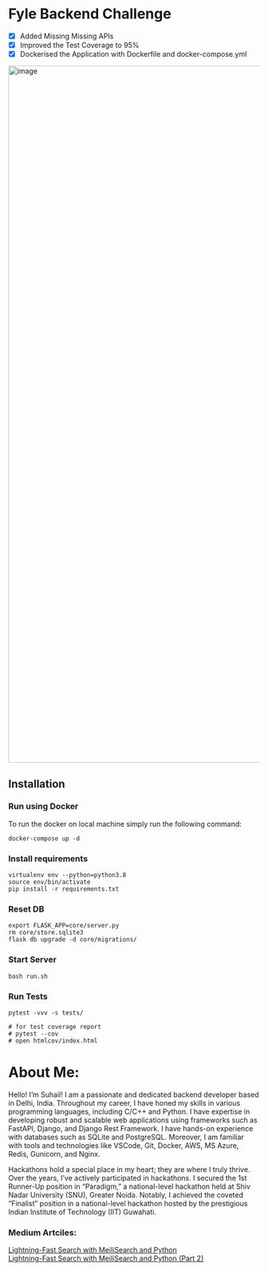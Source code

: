 # Fyle Backend Challenge

- [X] Added Missing Missing APIs
- [X] Improved the Test Coverage to 95%
- [X] Dockerised the Application with Dockerfile and docker-compose.yml
<img width="1396" alt="image" src="https://github.com/ClawedCatalyst/fyle-interview-intern-backend/assets/97229491/6889b8bc-a18e-49d9-80db-808a9377f9a0">

## Installation

### Run using Docker

To run the docker on local machine simply run the following command:

```
docker-compose up -d
```

### Install requirements

```
virtualenv env --python=python3.8
source env/bin/activate
pip install -r requirements.txt
```
### Reset DB

```
export FLASK_APP=core/server.py
rm core/store.sqlite3
flask db upgrade -d core/migrations/
```
### Start Server

```
bash run.sh
```
### Run Tests

```
pytest -vvv -s tests/

# for test coverage report
# pytest --cov
# open htmlcov/index.html
```


# About Me:

Hello! I’m Suhail!
I am a passionate and dedicated backend developer based in Delhi, India. Throughout my career, I have honed my skills in various programming languages, including C/C++ and Python. I have expertise in developing robust and scalable web applications using frameworks such as FastAPI, Django, and Django Rest Framework. I have hands-on experience with databases such as SQLite and PostgreSQL. Moreover, I am familiar with tools and technologies like VSCode, Git, Docker, AWS, MS Azure, Redis, Gunicorn, and Nginx.

Hackathons hold a special place in my heart; they are where I truly thrive. Over the years, I’ve actively participated in hackathons. I secured the 1st Runner-Up position in “Paradigm,” a national-level hackathon held at Shiv Nadar University (SNU), Greater Noida. Notably, I achieved the coveted “Finalist” position in a national-level hackathon hosted by the prestigious Indian Institute of Technology (IIT) Guwahati.

### Medium Artciles: 
[Lightning-Fast Search with MeiliSearch and Python](https://medium.com/@suhail2021.25/lightning-fast-search-with-meilisearch-and-python-5aba7d92ad81)
<br>
[Lightning-Fast Search with MeiliSearch and Python (Part 2)](https://medium.com/@suhail2021.25/lightning-fast-search-with-meilisearch-and-python-part-2-9b682546d176)

